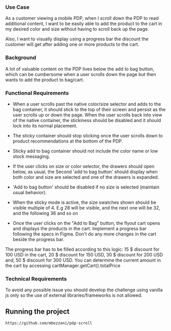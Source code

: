 ### Use Case

As a customer viewing a mobile PDP, when I scroll down the PDP to read additional content, I want to be easily able to add the product to the cart in my desired color and size without having to scroll back up the page.

Also, I want to visually display using a progress bar the discount the customer will get after adding one or more products to the cart.

### Background

A lot of valuable content on the PDP lives below the add to bag button, which can be cumbersome when a user scrolls down the page but then wants to add the product to bag/cart.

### Functional Requirements

- When a user scrolls past the native color/size selector and adds to the bag container, it should stick to the top of their screen and persist as the user scrolls up or down the page. When the user scrolls back into view of the native container, the stickiness should be disabled and it should lock into its normal placement.

- The sticky container should stop sticking once the user scrolls down to product recommendations at the bottom of the PDP.

- Sticky add to bag container should not include the color name or low stock messaging.

- If the user clicks on size or color selector, the drawers should open below, as usual, the Second 'add to bag button' should display when both color and size are selected and one of the drawers is expanded.

- 'Add to bag button' should be disabled if no size is selected (maintain usual behavior).

- When the sticky mode is active, the size swatches shown should be visible multiple of 4. E.g 28 will be visible, and the next one will be 32, and the following 36 and so on

- Once the user clicks on the "Add to Bag" button, the flyout cart opens and displays the products in the cart. Implement a progress bar following the specs in Figma. Don't do any more changes in the cart beside the progress bar.

The progress bar has to be filled according to this logic: 15 $ discount for 100 USD in the cart, 20 $ discount for 150 USD, 30 $ discount for 200 USD and, 50 $ discount for 300 USD. You can determine the current amount in the cart by accessing cartManager.getCart().totalPrice

### Technical Requirements

To avoid any possible issue you should develop the challenge using vanilla js only so the use of external libraries/frameworks is not allowed.

## Running the project

```
https://github.com/mbozzani/pdp-scroll

```

